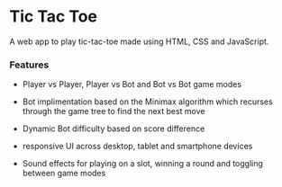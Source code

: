 
# Tic Tac Toe

A web app to play tic-tac-toe made using HTML, CSS and JavaScript.

### Features

- Player vs Player, Player vs Bot and Bot vs Bot game modes

- Bot implimentation based on the Minimax algorithm which recurses through the game tree to find the next best move

- Dynamic Bot difficulty based on score difference

- responsive UI across desktop, tablet and smartphone devices

- Sound effects for playing on a slot, winning a round and toggling between game modes

